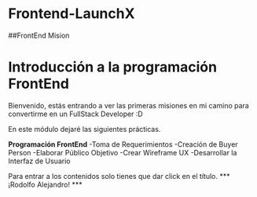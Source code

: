 # Frontend-LaunchX
##FrontEnd Mision

# Introducción a la programación FrontEnd

Bienvenido, estás entrando a ver las primeras misiones en mi camino para convertirme en un FullStack Developer :D

En este módulo dejaré las siguientes prácticas.

**Programación FrontEnd**
-Toma de Requerimientos
-Creación de Buyer Person
-Elaborar Público Objetivo
-Crear Wireframe UX
-Desarrollar la Interfaz de Usuario

Para entrar a los contenidos solo tienes que dar click en el título.
*** ¡Rodolfo Alejandro! ***
